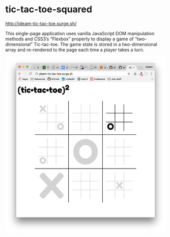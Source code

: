 # tic-tac-toe-squared

http://jdeam-tic-tac-toe.surge.sh/

This single-page application uses vanilla JavaScript DOM manipulation methods and CSS3’s “Flexbox” property to display a game of “two-dimensional” Tic-tac-toe. The game state is stored in a two-dimensional array and re-rendered to the page each time a player takes a turn.

![Tic-Tac-Toe screenshot](https://github.com/jdeam/tic-tac-toe-squared/blob/master/tic-tac-toe_screenshot.png)	
